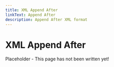```yaml
---
title: XML Append After
linkText: Append After
description: Append After XML format
---
```


# XML Append After

Placeholder - This page has not been written yet!
